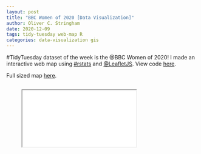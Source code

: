 ```yaml
---
layout: post
title: "BBC Women of 2020 [Data Visualization]"
author: Oliver C. Stringham
date: 2020-12-09
tags: tidy-tuesday web-map R
categories: data-visualization gis
---
```


#TidyTuesday dataset of the week is the @BBC Women of 2020! I made an interactive web map using [#rstats](https://twitter.com/search?q=%23rstats&src=typed_query) and [@LeafletJS](https://twitter.com/LeafletJS). View code [here](https://github.com/ocstringham/tidy_tuesday/blob/main/scripts/2020-12-08-women.R). 

Full sized map [here](https://ocstringham.github.io/pages/women-of-2020.html).


<div class="container">    
    <div class="columns is-centered is-mobile">
    <div class="column"> 
        <figure class="image is-3by2">
            <iframe class='has-ratio' 
                src="assets/html-widgets/women-of-2020.html">
            </iframe>
        </figure>
    </div>
    </div>
</div>
